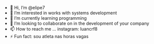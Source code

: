 - 👋 Hi, I’m @elipe7
- 👀 I’m interested in works with systems development
- 🌱 I’m currently learning programming
- 💞️ I’m looking to collaborate on in the development of your company
- 📫 How to reach me ... instagram: luancrf8
- ⚡ Fun fact: sou atleta nas horas vagas
